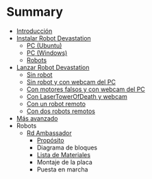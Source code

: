 # Summary

* [Introducción](README.md)
* [Instalar Robot Devastation](install-robot-devastation.md)
  * [PC \(Ubuntu\)](install-robot-devastation-ubuntu---pc.md)
  * [PC \(Windows\)](install-robot-devastation-windows---pc.md)
  * [Robots](install-robot-devastation---robots.md)
* [Lanzar Robot Devastation](launch-robot-devastation.md)
  * [Sin robot](launch-robot-devastation---without-any-robot.md)
  * [Sin robot y con webcam del PC](launch-robot-devastation---with-webcam.md)
  * [Con motores falsos y con webcam del PC](launch-robot-devastation---fake-motors-with-webcam.md)
  * [Con LaserTowerOfDeath y webcam](launch-robot-devastation---LaserTowerOfDeath-with-webcam.md)
  * [Con un robot remoto](launch-robot-devastation---with-one-robot.md)
  * [Con dos robots  remotos](launch-robot-devastation---with-two-robots.md)
* [Más avanzado](what_do_i_need.md)
* Robots
  * [Rd Ambassador](rd-ambassador.md)
    * [Propósito](rd-ambassador/proposito.md)
    * Diagrama de bloques
    * [Lista de Materiales](rd-ambassador/lista-de-materiales.md)
    * Montaje de la placa
    * Puesta en marcha

